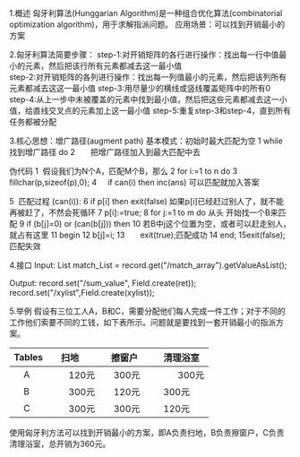 1.概述
  匈牙利算法(Hunggarian Algorithm)是一种组合优化算法(combinatorial optimization algorithm)，用于求解指派问题。
应用场景：可以找到开销最小的方案

2.匈牙利算法简要步骤：
  step-1:对开销矩阵的各行进行操作：找出每一行中值最小的元素，然后把该行所有元素都减去这一最小值  
  step-2:对开销矩阵的各列进行操作：找出每一列值最小的元素，然后把该列所有元素都减去这这一最小值
  step-3:用尽量少的横线或竖线覆盖矩阵中的所有0
  step-4:从上一步中未被覆盖的元素中找到最小值，然后把这些元素都减去这一小值，给直线交叉点的元素加上这一最小值
  step-5:重复step-3和step-4，直到所有任务都被分配


3.核心思想：增广路径(augment path)
基本模式：初始时最大匹配为空
1 while 找到增广路径 do
2       把增广路径加入到最大匹配中去

伪代码
1  假设我们为N个A，匹配M个B，那么
2  for i:=1 to n do
3      fillchar(p,sizeof(p),0);
4      if can(i) then inc(ans) 可以匹配就加入答案

5  匹配过程 (can(i)):
6  if p[i] then exit(false) 如果p[i]已经赶过别人了，就不能再被赶了，不然会死循环
7  p[i]:=true;
8  for j:=1 to m do 从头 开始找一个B来匹配
9  if (b[j]=0) or (can(b[j])) then
10 若B中j这个位置为空，或者可以赶走别人，就占有这里
11    begin
12        b[j]=i;
13       exit(true);匹配成功
14    end;
15exit(false);匹配失效


4.接口
Input:
List<Field> match_List = record.get("/match_array").getValueAsList();

Output:
record.set("/sum_value", Field.create(ret));
record.set("/xylist",Field.create(xylist));

5.举例
假设有三位工人A，B和C，需要分配他们每人完成一件工作；对于不同的工作他们索要不同的工钱，如下表所示。问题就是要找到一套开销最小的指派方案。

|Tables     | 扫地         | 擦窗户      |    清理浴室    |
|-----------|:-----------:|:----------:|--------------:|
|     A     |     120元   |   300元     |   300元       |
|     B     |     300元   |   120元     |   300元       |
|     C     |     300元   |   300元     |   120元       |

使用匈牙利方法可以找到开销最小的方案，即A负责扫地，B负责擦窗户，C负责清理浴室，总开销为360元。



